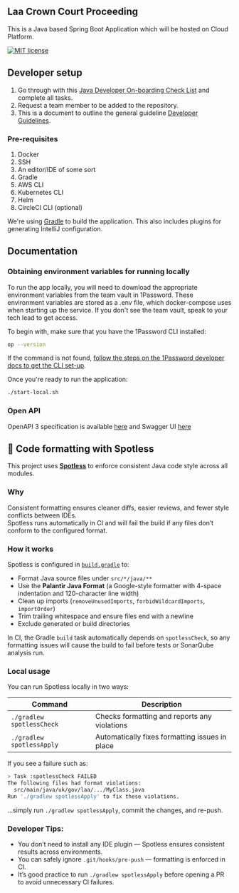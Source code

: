 ## Laa Crown Court Proceeding

This is a Java based Spring Boot Application which will be hosted on Cloud Platform.

[![MIT license](https://img.shields.io/badge/License-MIT-blue.svg)](LICENSE)

## Developer setup

1. Go through with this [Java Developer On-boarding Check List](https://dsdmoj.atlassian.net/wiki/spaces/ASLST/pages/3738468667/Java+Developer+Onboarding+Check+List/) and complete all tasks.
2. Request a team member to be added to the repository.
3. This is a document to outline the general guideline [Developer Guidelines](https://dsdmoj.atlassian.net/wiki/spaces/ASLST/pages/3896049821/Developer+Guidelines).

### Pre-requisites

1. Docker
2. SSH
3. An editor/IDE of some sort
4. Gradle
5. AWS CLI
6. Kubernetes CLI
7. Helm
8. CircleCI CLI (optional)

We're using [Gradle](https://gradle.org/) to build the application. This also includes plugins for generating IntelliJ configuration.

## Documentation

### Obtaining environment variables for running locally

To run the app locally, you will need to download the appropriate environment variables from the team
vault in 1Password. These environment variables are stored as a .env file, which docker-compose uses
when starting up the service. If you don't see the team vault, speak to your tech lead to get access.

To begin with, make sure that you have the 1Password CLI installed:

```sh
op --version
```

If the command is not found, [follow the steps on the 1Password developer docs to get the CLI set-up](https://developer.1password.com/docs/cli/get-started/).

Once you're ready to run the application:

```sh
./start-local.sh
```

### Open API

OpenAPI 3 specification is available [here](http://localhost:8087/open-api/api-docs/) and Swagger UI
[here](http://localhost:8087/open-api/swagger-ui/index.html)

## 🧹 Code formatting with Spotless

This project uses [**Spotless**](https://github.com/diffplug/spotless) to enforce consistent Java code style across all modules.

### Why

Consistent formatting ensures cleaner diffs, easier reviews, and fewer style conflicts between IDEs.  
Spotless runs automatically in CI and will fail the build if any files don’t conform to the configured format.

### How it works

Spotless is configured in [`build.gradle`](build.gradle) to:

- Format Java source files under `src/*/java/**`
- Use the **Palantir Java Format** (a Google-style formatter with 4-space indentation and 120-character line width)
- Clean up imports (`removeUnusedImports`, `forbidWildcardImports`, `importOrder`)
- Trim trailing whitespace and ensure files end with a newline
- Exclude generated or build directories

In CI, the Gradle `build` task automatically depends on `spotlessCheck`, so any formatting issues will cause the build to fail before tests or SonarQube analysis run.

### Local usage

You can run Spotless locally in two ways:

| Command                   | Description                                    |
| ------------------------- | ---------------------------------------------- |
| `./gradlew spotlessCheck` | Checks formatting and reports any violations   |
| `./gradlew spotlessApply` | Automatically fixes formatting issues in place |

If you see a failure such as:

```bash
> Task :spotlessCheck FAILED
The following files had format violations:
  src/main/java/uk/gov/laa/.../MyClass.java
Run './gradlew spotlessApply' to fix these violations.
```

...simply run `./gradlew spotlessApply`, commit the changes, and re-push.

### Developer Tips:

- You don’t need to install any IDE plugin — Spotless ensures consistent results across environments.
- You can safely ignore `.git/hooks/pre-push` — formatting is enforced in CI.
- It’s good practice to run `./gradlew spotlessApply` before opening a PR to avoid unnecessary CI failures.
